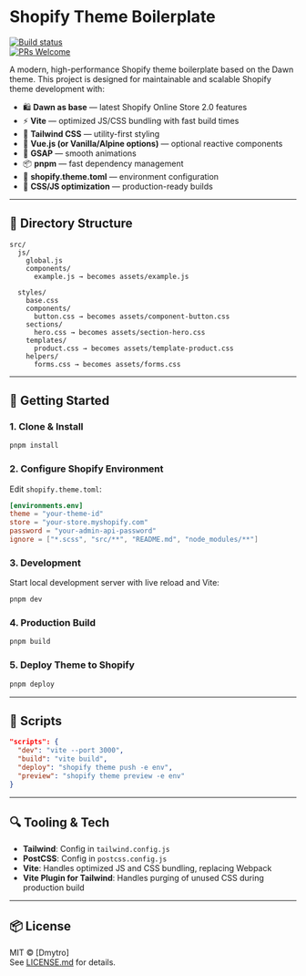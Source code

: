 # Shopify Theme Boilerplate

[![Build status](https://img.shields.io/badge/build-passing-success)]()  
[![PRs Welcome](https://img.shields.io/badge/PRs-welcome-brightgreen.svg?color=informational)]()

A modern, high-performance Shopify theme boilerplate based on the Dawn theme. This project is designed for maintainable and scalable Shopify theme development with:

- 🛍 **Dawn as base** — latest Shopify Online Store 2.0 features
- ⚡ **Vite** — optimized JS/CSS bundling with fast build times
- 🌈 **Tailwind CSS** — utility-first styling
- 🔮 **Vue.js (or Vanilla/Alpine options)** — optional reactive components
- 🎨 **GSAP** — smooth animations
- 📦 **pnpm** — fast dependency management
- 🔧 **shopify.theme.toml** — environment configuration
- 💨 **CSS/JS optimization** — production-ready builds

---

## 📁 Directory Structure

```
src/
  js/
    global.js
    components/
      example.js → becomes assets/example.js

  styles/
    base.css
    components/
      button.css → becomes assets/component-button.css
    sections/
      hero.css → becomes assets/section-hero.css
    templates/
      product.css → becomes assets/template-product.css
    helpers/
      forms.css → becomes assets/forms.css
```

---

## 🚀 Getting Started

### 1. Clone & Install

```bash
pnpm install
```

### 2. Configure Shopify Environment

Edit `shopify.theme.toml`:

```toml
[environments.env]
theme = "your-theme-id"
store = "your-store.myshopify.com"
password = "your-admin-api-password"
ignore = ["*.scss", "src/**", "README.md", "node_modules/**"]
```

### 3. Development

Start local development server with live reload and Vite:

```bash
pnpm dev
```

### 4. Production Build

```bash
pnpm build
```

### 5. Deploy Theme to Shopify

```bash
pnpm deploy
```

---

## 🧰 Scripts

```json
"scripts": {
  "dev": "vite --port 3000",
  "build": "vite build",
  "deploy": "shopify theme push -e env",
  "preview": "shopify theme preview -e env"
}
```

---

## 🔍 Tooling & Tech

- **Tailwind**: Config in `tailwind.config.js`
- **PostCSS**: Config in `postcss.config.js`
- **Vite**: Handles optimized JS and CSS bundling, replacing Webpack
- **Vite Plugin for Tailwind**: Handles purging of unused CSS during production build

---

## 📦 License

MIT © [Dmytro]  
See [LICENSE.md](./LICENSE.md) for details.

